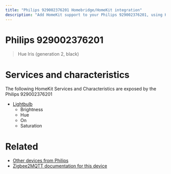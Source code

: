 ```yaml
---
title: "Philips 929002376201 Homebridge/HomeKit integration"
description: "Add HomeKit support to your Philips 929002376201, using Homebridge, Zigbee2MQTT and homebridge-z2m."
---
```

<!---
This file has been GENERATED using src/docgen/docgen.ts
DO NOT EDIT THIS FILE MANUALLY!
-->
# Philips 929002376201
> Hue Iris (generation 2, black)


# Services and characteristics
The following HomeKit Services and Characteristics are exposed by
the Philips 929002376201

* [Lightbulb](../../light.md)
  * Brightness
  * Hue
  * On
  * Saturation


# Related
* [Other devices from Philips](../index.md#philips)
* [Zigbee2MQTT documentation for this device](https://www.zigbee2mqtt.io/devices/929002376201.html)